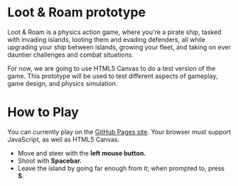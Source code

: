 # Loot & Roam prototype

Loot & Roam is a physics action game, where you're a pirate ship, tasked with
invading islands, looting them and evading defenders, all while upgrading your
ship between islands, growing your fleet, and taking on ever dauntier challenges
and combat situations.

For now, we are going to use HTML5 Canvas to do a test version of the game. This
prototype will be used to test different aspects of gameplay, game design, and
physics simulation.

# How to Play

You can currently play on the [GitHub Pages site](wallabra.github.io/proto-lnr).
Your browser must support JavaScript, as well as HTML5 Canvas.

* Move and steer with the **left mouse button.**
* Shoot with **Spacebar.**
* Leave the island by going far enough from it; when prompted to, press **S**.
